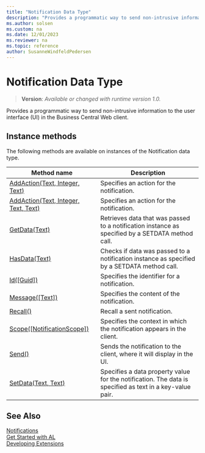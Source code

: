 ```yaml
---
title: "Notification Data Type"
description: "Provides a programmatic way to send non-intrusive information to the user interface (UI) in the Business Central Web client."
ms.author: solsen
ms.custom: na
ms.date: 12/01/2023
ms.reviewer: na
ms.topic: reference
author: SusanneWindfeldPedersen
---
```

[//]: # (START>DO_NOT_EDIT)
[//]: # (IMPORTANT:Do not edit any of the content between here and the END>DO_NOT_EDIT.)
[//]: # (Any modifications should be made in the .xml files in the ModernDev repo.)
# Notification Data Type
> **Version**: _Available or changed with runtime version 1.0._

Provides a programmatic way to send non-intrusive information to the user interface (UI) in the Business Central Web client.



## Instance methods
The following methods are available on instances of the Notification data type.

|Method name|Description|
|-----------|-----------|
|[AddAction(Text, Integer, Text)](notification-addaction-string-integer-string-method.md)|Specifies an action for the notification.|
|[AddAction(Text, Integer, Text, Text)](notification-addaction-string-integer-string-string-method.md)|Specifies an action for the notification.|
|[GetData(Text)](notification-getdata-method.md)|Retrieves data that was passed to a notification instance as specified by a SETDATA method call.|
|[HasData(Text)](notification-hasdata-method.md)|Checks if data was passed to a notification instance as specified by a SETDATA method call.|
|[Id([Guid])](notification-id-method.md)|Specifies the identifier for a notification.|
|[Message([Text])](notification-message-method.md)|Specifies the content of the notification.|
|[Recall()](notification-recall-method.md)|Recall a sent notification.|
|[Scope([NotificationScope])](notification-scope-method.md)|Specifies the context in which the notification appears in the client.|
|[Send()](notification-send-method.md)|Sends the notification to the client, where it will display in the UI.|
|[SetData(Text, Text)](notification-setdata-method.md)|Specifies a data property value for the notification. The data is specified as text in a key-value pair.|

[//]: # (IMPORTANT: END>DO_NOT_EDIT)
## See Also
[Notifications](../../devenv-notifications-developing.md)  
[Get Started with AL](../../devenv-get-started.md)  
[Developing Extensions](../../devenv-dev-overview.md)  